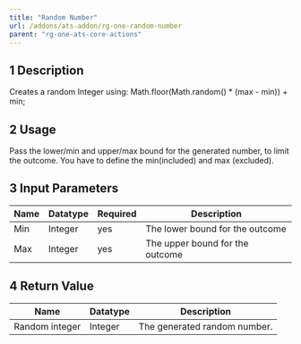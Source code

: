 ```yaml
---
title: "Random Number"
url: /addons/ats-addon/rg-one-random-number
parent: "rg-one-ats-core-actions"
---
```


## 1 Description

Creates a random Integer using:
Math.floor(Math.random() * (max - min)) + min;

## 2 Usage

Pass the lower/min and upper/max bound for the generated number, to limit the outcome.
You have to define the min(included) and max (excluded).

## 3 Input Parameters

Name | Datatype | Required | Description
---- | -------- | ------- |---------------
Min | Integer | yes | The lower bound for the outcome
Max | Integer | yes | The upper bound for the outcome

## 4 Return Value

Name | Datatype | Description
---- | --------- | ---------------
Random integer | Integer | The generated random number.
